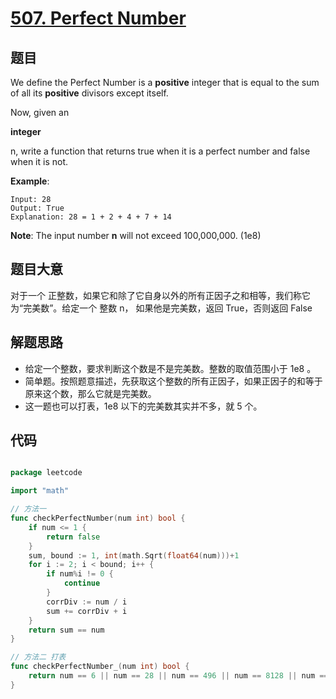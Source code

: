# [507. Perfect Number](https://leetcode.com/problems/perfect-number/)



## 题目

We define the Perfect Number is a **positive** integer that is equal to the sum of all its **positive** divisors except itself.

Now, given an

**integer**

n, write a function that returns true when it is a perfect number and false when it is not.

**Example**:

```
Input: 28
Output: True
Explanation: 28 = 1 + 2 + 4 + 7 + 14
```

**Note**: The input number **n** will not exceed 100,000,000. (1e8)

## 题目大意

对于一个 正整数，如果它和除了它自身以外的所有正因子之和相等，我们称它为“完美数”。给定一个 整数 n， 如果他是完美数，返回 True，否则返回 False

## 解题思路

- 给定一个整数，要求判断这个数是不是完美数。整数的取值范围小于 1e8 。
- 简单题。按照题意描述，先获取这个整数的所有正因子，如果正因子的和等于原来这个数，那么它就是完美数。
- 这一题也可以打表，1e8 以下的完美数其实并不多，就 5 个。

## 代码

```go

package leetcode

import "math"

// 方法一
func checkPerfectNumber(num int) bool {
    if num <= 1 {
        return false
    }
    sum, bound := 1, int(math.Sqrt(float64(num)))+1
    for i := 2; i < bound; i++ {
        if num%i != 0 {
            continue
        }
        corrDiv := num / i
        sum += corrDiv + i
    }
    return sum == num
}

// 方法二 打表
func checkPerfectNumber_(num int) bool {
    return num == 6 || num == 28 || num == 496 || num == 8128 || num == 33550336
}

```